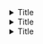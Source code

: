 <details>
<summary>Title</summary>
<br>

  please provide the steps involved in order to build a mobile application from scratch including 
  the most popular libraries and easy way to setup development environment. The application should be written 
  in popular javascript libraries. the application should be an instagram feed that displays different components 
  including stories, article and story.
  Application code should have a data page which includes articles, profile and story in json format.

  
  <img width="575" alt="image" src="https://user-images.githubusercontent.com/75510135/216813645-0b57f69b-1743-4939-94c9-996bee85785d.png">
  
  Here are the steps to build an Instagram feed mobile app from scratch using popular JavaScript libraries:

Choose a framework: Select a popular framework for building cross-platform mobile apps, such as React Native or Ionic.

Set up the development environment: Install Node.js, npm, and the chosen framework on your computer.

Choose libraries: Consider using libraries such as Axios for making HTTP requests, React Native Elements for UI components, and React Navigation for navigation.

Design the app: Decide on the overall layout and functionality of your app, including the feed page, profile page, and story page.

Create a data page: Set up a data page in JSON format to store the articles, profile, and story information for the app.

Implement the components: Write code to display the feed, profile, and story components, and make API calls to retrieve the data from the data page.

Test and debug: Test the app on a simulator or physical device to catch any bugs, and make any necessary fixes.

Publish the app: Once you are satisfied with the app's performance and functionality, you can publish it on the App Store or Google Play Store.

Note: These steps are just a general guideline, and the actual steps may vary depending on the chosen framework, libraries, and design.
  
  
  <img width="537" alt="image" src="https://user-images.githubusercontent.com/75510135/216815527-df020cde-46bf-4887-a66e-0113764cd260.png">

  <img width="530" alt="image" src="https://user-images.githubusercontent.com/75510135/216815757-14e7d087-8c7a-42d4-ba3c-7df784662251.png">

  <img width="715" alt="image" src="https://user-images.githubusercontent.com/75510135/216815767-87f4baf1-72ac-421b-a07a-095d9423a9b5.png">


  
  
</details>

<details>
<summary>Title</summary>
<br>


  
</details>


<details>
<summary>Title</summary>
<br>


  
</details>

